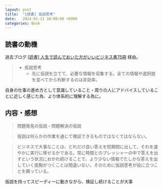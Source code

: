 ```yaml
---
layout: post
title:  "[読書] 仮説思考"
date:   2024-01-11 10:00:00 +0900
categories: Book
---
```


## 読書の動機
過去ブログ [[読書] 人生で読んでおいた方がいいビジネス書75冊](https://kinkinkon1009.github.io/memo/book/2024/01/07/75-business-books-we-should-read.html) 経由。
> - 仮説思考
>   - 先に仮説を立てて、必要な情報を収集する。全ての情報や選択肢を並べてから判断するのは非効率。

自身の仕事の進め方として意識していること・周りの人にアドバイスしていることに近しく感じた為、より体系的に理解する為に。

## 内容・感想
> 問題発見の仮説・問題解決の仮説

> 仮説は何らかの作業を通じて検証できるものではなくてはならない。

> ビジネスで大事なことは、どれだけ良い答えを短期間に出して、それを速やかに実行に移せるかである。常に時間とのプレッシャーの中で答えを出すという状況におかれ続けることで、より少ない情報でたしかな答えを出していく度胸がつくことは間違いない。そのために仮説思考が役に立つことを願っている。

仮説を持ってスピーディーに動きながら、検証し続けることが大事
